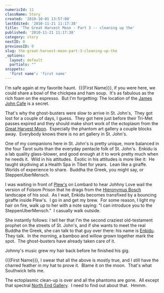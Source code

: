 ```yaml
---
numericId: 11
className: Story
created: '2010-10-01 13:57:08'
lastEdited: '2010-11-21 11:17:38'
title: 'The Great Harvest Moon - Part 3 -- cleaning up the'
published: '2010-11-21 11:17:38'
category: story
nextID: 0
previousID: 0
slug: the-great-harvest-moon-part-3-cleaning-up-the
_options:
  layout: default
  partials: ""
snippets:
  'first name': 'first name'
---
```

I'm safe again at my favorite haunt. &nbsp;{{{First Name}}}, if you were here, we could share a bowl of the chickpea and ham soup.&nbsp; It's as fabulous as the rich foam on the espresso.&nbsp; But I'm forgetting: The location of the [James John Cafe][0] is a secret.

That's why the ghost-busters were slow to arrive in St. John's,&nbsp; They got lost for a couple of days, I guess.&nbsp; They got here just before their Tri-Met passes expired and they should make short work of the ectoplasm from the [Great Harvest Moon][1]. &nbsp;Especially the phantom art gallery a couple blocks away. &nbsp;Everybody knows there is no art gallery in St. John's.

One of my companions here in St. John's is pretty unique, more balanced in the four Tarot suits than the everyday pentacle folk of St. John's.&nbsp; Enkidu is a lab quality glass-blower, and good enough at it to work pretty much when he needs it.&nbsp; Wild in his attitudes.&nbsp; Exotic in his attitudes is more like it:&nbsp; He taught skydiving at a Health Spa in Tibet for years.&nbsp; Lean like a giraffe.&nbsp; Worlds of experience to share.&nbsp; Buddha the Greek, you might say, or SteppenUberMensch.

I was waiting in front of [Plew's][2] on Lombard to hear Johhny Love wail the version of Folsom Prison that he drags from the [Hieronymus Bosch][3] landscape of his soul.&nbsp; As I wait, Enkidu becomes transfixed by a bouncing giraffe inside Plew's.&nbsp; I go in and get my brew.&nbsp; For some reason, I light my hair on fire, walk up to her with a note saying: &quot;I can introduce you to the SteppenUberMensch.&quot;&nbsp; I casually walk outside.

She instantly follows: I tell her that I'm the second craziest old-testament prophet on the streets of St. John's, and if she wants to meet the real Buddha the Greek, she can talk to that guy over there: his name is [Enkidu][4]. They talk.&nbsp; In the morning, a bamboo and willow grown together mark the spot.&nbsp; The ghost-busters have already taken care of it. &nbsp;

Johnny's music grew my hair back before he finished his gig.

{{{First Name}}}, I swear that all the above is mostly true, and I still have the charred feather in my hat to prove it.&nbsp; Blame it on the moon.&nbsp; That's what Southwick tells me.

The ectoplasmic clean-up is over and all the phantoms are gone. &nbsp;All except that spectral [North End Gallery][5]. &nbsp;I need to find out about that. &nbsp;Hmmm.

[0]: http://www.jamesjohncafe.com/
[1]: http://en.wikipedia.org/wiki/File:RWS_Tarot_18_Moon.jpg
[2]: http://www.plewsbrews.com/
[3]: http://en.wikipedia.org/wiki/The_Garden_of_Earthly_Delights
[4]: http://www.mythencyclopedia.com/Dr-Fi/Enkidu.html
[5]: http://www.yelp.com/biz/north-end-gallery-portland